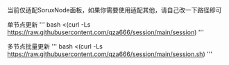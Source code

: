 当前仅适配SoruxNode面板，如果你需要使用适配其他，请自己改一下路径即可

单节点更新
'''
bash <(curl -Ls https://raw.githubusercontent.com/qza666/session/main/session)
'''

多节点批量更新
'''
bash <(curl -Ls https://raw.githubusercontent.com/qza666/session/main/session.sh)
'''
